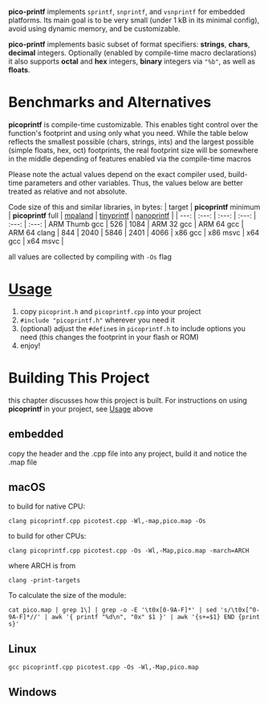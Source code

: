 **pico-printf** implements `sprintf`, `snprintf`, and `vsnprintf` for embedded platforms.  Its main goal is to be very small (under 1 kB in its minimal config), avoid using dynamic memory, and be customizable.

**pico-printf** implements basic subset of format specifiers: **strings**, **chars**, **decimal** integers.  Optionally (enabled by compile-time macro declarations) it also supports **octal** and **hex** integers, **binary** integers via `"%b"`, as well as **floats**.

# Benchmarks and Alternatives
**picoprintf** is compile-time customizable.  This enables tight control over the function's footprint and using only what you need.  While the table below reflects the smallest possible (chars, strings, ints) and the largest possible (simple floats, hex, oct) footprints, the real footprint size will be somewhere in the middle depending of features enabled via the compile-time macros

Please note the actual values depend on the exact compiler used, build-time parameters and other variables.  Thus, the values below are better treated as relative and not absolute.

Code size of this and similar libraries, in bytes:
|    target      | **picoprintf** minimum | **picoprintf** full | <a href="https://github.com/mpaland/printf">mpaland</a> | <a href="https://github.com/cjlano/tinyprintf">tinyprintf</a> | <a href="https://github.com/charlesnicholson/nanoprintf">nanoprintf</a> |
| ---: | :---: | :---: | :---: | :---: | :---: |
 ARM Thumb gcc  |  526 | 1084 |
 ARM 32 gcc     |
 ARM 64 gcc     |
 ARM 64 clang   |  844 | 2040 | 5846 | 2401 | 4066 |
 x86 gcc        |
 x86 msvc       |
 x64 gcc        |
 x64 msvc       |

all values are collected by compiling with `-Os` flag

# <a href="usage">Usage</a>
1. copy `picoprint.h` and `picoprintf.cpp` into your project
1. `#include "picoprintf.h"` wherever you need it
1. (optional) adjust the `#define`s in `picoprintf.h` to include options you need (this changes the footprint in your flash or ROM)
1. enjoy!

# Building This Project
this chapter discusses how this project is built.  For instructions on using **picoprintf** in your project, see [Usage](#usage) above

## embedded
copy the header and the .cpp file into any project, build it and notice the .map file

## macOS
to build for native CPU:

`clang picoprintf.cpp picotest.cpp -Wl,-map,pico.map -Os`

to build for other CPUs:

`clang picoprintf.cpp picotest.cpp -Os -Wl,-Map,pico.map -march=ARCH`

where ARCH is from

`clang -print-targets`

To calculate the size of the module:

`cat pico.map | grep 1\] | grep -o -E '\t0x[0-9A-F]*' | sed 's/\t0x[^0-9A-F]*//' | awk '{ printf "%d\n", "0x" $1 }' | awk '{s+=$1} END {print s}'`

## Linux

`gcc picoprintf.cpp picotest.cpp -Os -Wl,-Map,pico.map`

## Windows
